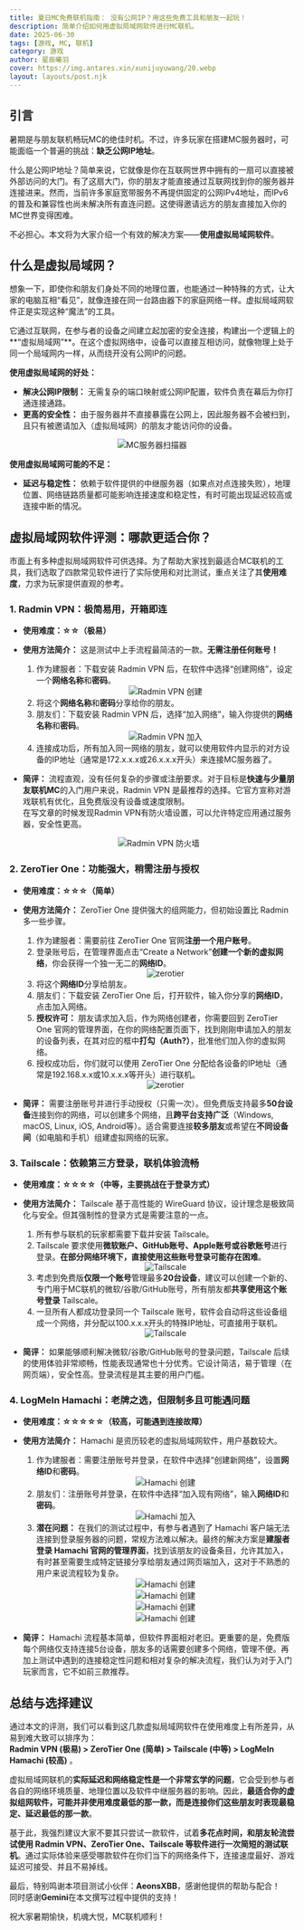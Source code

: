 ```yaml
---
title: 夏日MC免费联机指南： 没有公网IP？用这些免费工具和朋友一起玩！
description: 简单介绍如何用虚拟局域网软件进行MC联机。
date: 2025-06-30
tags: [游戏, MC, 联机]
category: 游戏
author: 星辰曦羽
cover: https://img.antares.xin/xunijuyuwang/20.webp
layout: layouts/post.njk
---
```


## 引言

暑期是与朋友联机畅玩MC的绝佳时机。不过，许多玩家在搭建MC服务器时，可能面临一个普遍的挑战：**缺乏公网IP地址**。

什么是公网IP地址？简单来说，它就像是你在互联网世界中拥有的一扇可以直接被外部访问的大门。有了这扇大门，你的朋友才能直接通过互联网找到你的服务器并连接进来。然而，当前许多家庭宽带服务不再提供固定的公网IPv4地址，而IPv6的普及和兼容性也尚未解决所有直连问题。这使得邀请远方的朋友直接加入你的MC世界变得困难。

不必担心。本文将为大家介绍一个有效的解决方案——**使用虚拟局域网软件**。

## 什么是虚拟局域网？

想象一下，即使你和朋友们身处不同的地理位置，也能通过一种特殊的方式，让大家的电脑互相“看见”，就像连接在同一台路由器下的家庭网络一样。虚拟局域网软件正是实现这种“魔法”的工具。

它通过互联网，在参与者的设备之间建立起加密的安全连接，构建出一个逻辑上的**“虚拟局域网”**。在这个虚拟网络中，设备可以直接互相访问，就像物理上处于同一个局域网内一样，从而绕开没有公网IP的问题。

**使用虚拟局域网的好处：**

*   **解决公网IP限制：** 无需复杂的端口映射或公网IP配置，软件负责在幕后为你打通连接通路。
*   **更高的安全性：** 由于服务器并不直接暴露在公网上，因此服务器不会被扫到，且只有被邀请加入（虚拟局域网）的朋友才能访问你的设备。
<center> <img src="https://img.antares.xin/xunijuyuwang/30.webp" alt="MC服务器扫描器"> </center>

**使用虚拟局域网可能的不足：**

*   **延迟与稳定性：** 依赖于软件提供的中继服务器（如果点对点连接失败），地理位置、网络链路质量都可能影响连接速度和稳定性，有时可能出现延迟较高或连接中断的情况。

## 虚拟局域网软件评测：哪款更适合你？

市面上有多种虚拟局域网软件可供选择。为了帮助大家找到最适合MC联机的工具，我们选取了四款常见软件进行了实际使用和对比测试，重点关注了其**使用难度**，力求为玩家提供直观的参考。

### 1. Radmin VPN：极简易用，开箱即连
*   **使用难度：☆☆（极易）**
*   **使用方法简介：** 这是测试中上手流程最简洁的一款。**无需注册任何账号！**
    1.  作为建服者：下载安装 Radmin VPN 后，在软件中选择“创建网络”，设定一个**网络名称**和**密码**。<center> <img src="https://img.antares.xin/xunijuyuwang/1.webp" alt="Radmin VPN 创建"> </center>
    2.  将这个**网络名称**和**密码**分享给你的朋友。
    3.  朋友们：下载安装 Radmin VPN 后，选择“加入网络”，输入你提供的**网络名称**和**密码**。<center> <img src="https://img.antares.xin/xunijuyuwang/2.webp" alt="Radmin VPN 加入"> </center>
    4.  连接成功后，所有加入同一网络的朋友，就可以使用软件内显示的对方设备的IP地址（通常是172.x.x.x或26.x.x.x开头）来连接MC服务器了。

*   **简评：** 流程直观，没有任何复杂的步骤或注册要求。对于目标是**快速与少量朋友联机MC**的入门用户来说，Radmin VPN 是最推荐的选择。它官方宣称对游戏联机有优化，且免费版没有设备或速度限制。  
在写文章的时候发现Radmin VPN有防火墙设置，可以允许特定应用通过服务器，安全性更高。<center> <img src="https://img.antares.xin/xunijuyuwang/3.webp" alt="Radmin VPN 防火墙"> </center>

### 2. ZeroTier One：功能强大，稍需注册与授权
*   **使用难度：☆☆☆（简单）**
*   **使用方法简介：** ZeroTier One 提供强大的组网能力，但初始设置比 Radmin 多一些步骤。
    1.  作为建服者：需要前往 ZeroTier One 官网**注册一个用户账号**。
    2.  登录账号后，在管理界面点击“Create a Network”**创建一个新的虚拟网络**，你会获得一个独一无二的**网络ID**。<center> <img src="https://img.antares.xin/xunijuyuwang/4.webp" alt="zerotier"> </center>
    3.  将这个**网络ID**分享给朋友。
    4.  朋友们：下载安装 ZeroTier One 后，打开软件，输入你分享的**网络ID**，点击加入网络。
    5.  **授权许可：** 朋友请求加入后，作为网络创建者，你需要回到 ZeroTier One 官网的管理界面，在你的网络配置页面下，找到刚刚申请加入的朋友的设备列表，在其对应的框中**打勾（Auth?）**，批准他们加入你的虚拟网络。
    6.  授权成功后，你们就可以使用 ZeroTier One 分配给各设备的IP地址（通常是192.168.x.x或10.x.x.x等开头）进行联机。<center> <img src="https://img.antares.xin/xunijuyuwang/5.webp" alt="zerotier"> </center>

*   **简评：** 需要注册账号并进行手动授权（只需一次）。但免费版支持最多**50台设备**连接到你的网络，可以创建多个网络，且**跨平台支持广泛**（Windows, macOS, Linux, iOS, Android等）。适合需要连接**较多朋友**或希望在**不同设备间**（如电脑和手机）组建虚拟网络的玩家。

### 3. Tailscale：依赖第三方登录，联机体验流畅
*   **使用难度：☆☆☆☆（中等，主要挑战在于登录方式）**
*   **使用方法简介：** Tailscale 基于高性能的 WireGuard 协议，设计理念是极致简化与安全。但其强制性的登录方式是需要注意的一点。
    1.  所有参与联机的玩家都需要下载并安装 Tailscale。
    2.  Tailscale 要求使用**微软账户、GitHub账号、Apple账号或谷歌账号**进行登录。**在部分网络环境下，直接使用这些账号登录可能存在困难**。<center> <img src="https://img.antares.xin/xunijuyuwang/6.webp" alt="Tailscale"> </center>
    3.  考虑到免费版**仅限一个账号**管理最多**20台设备**，建议可以创建一个新的、专门用于MC联机的微软/谷歌/GitHub账号，所有朋友都**共享使用这个账号登录** Tailscale。
    4.  一旦所有人都成功登录同一个 Tailscale 账号，软件会自动将这些设备组成一个网络，并分配以100.x.x.x开头的特殊IP地址，可直接用于联机。<center> <img src="https://img.antares.xin/xunijuyuwang/20.webp" alt="Tailscale"> </center>

*   **简评：** 如果能够顺利解决微软/谷歌/GitHub账号的登录问题，Tailscale 后续的使用体验非常顺畅，性能表现通常也十分优秀。它设计简洁，易于管理（在网页端），安全性高。登录流程是其主要的用户门槛。

### 4. LogMeIn Hamachi：老牌之选，但限制多且可能遇问题
*   **使用难度：☆☆☆☆☆（较高，可能遇到连接故障）**
*   **使用方法简介：** Hamachi 是资历较老的虚拟局域网软件，用户基数较大。
    1.  作为建服者：需要注册账号并登录，在软件中选择“创建新网络”，设置**网络ID**和**密码**。<center> <img src="https://img.antares.xin/xunijuyuwang/7.webp" alt="Hamachi 创建"> </center>
    2.  朋友们：注册账号并登录，在软件中选择“加入现有网络”，输入**网络ID**和**密码**。<center> <img src="https://img.antares.xin/xunijuyuwang/8.webp" alt="Hamachi 加入"> </center>
    3.  **潜在问题：** 在我们的测试过程中，有参与者遇到了 Hamachi 客户端无法连接到登录服务器的问题，常规方法难以解决。最终的解决方案是**建服者登录 Hamachi 官网的管理界面**，找到该朋友的设备条目，允许其加入，有时甚至需要生成特定链接分享给朋友通过网页端加入，这对于不熟悉的用户来说流程较为复杂。<center> <img src="https://img.antares.xin/xunijuyuwang/9.webp" alt="Hamachi 创建"> </center><center> <img src="https://img.antares.xin/xunijuyuwang/10.webp" alt="Hamachi 创建"> </center><center> <img src="https://img.antares.xin/xunijuyuwang/11.webp" alt="Hamachi 创建"> </center><center> <img src="https://img.antares.xin/xunijuyuwang/12.webp" alt="Hamachi 创建"> </center>
    
*   **简评：** Hamachi 流程基本简单，但软件界面相对老旧。更重要的是，免费版每个网络仅支持连接5台设备，朋友多的话需要创建多个网络，管理不便。再加上测试中遇到的连接稳定性问题和相对复杂的解决流程，我们认为对于入门玩家而言，它不如前三款推荐。

## 总结与选择建议

通过本文的评测，我们可以看到这几款虚拟局域网软件在使用难度上有所差异，从易到难大致可以排序为：  
**Radmin VPN (极易) > ZeroTier One (简单) > Tailscale (中等) > LogMeIn Hamachi (较高)** 。

虚拟局域网联机的**实际延迟和网络稳定性是一个非常玄学的问题**，它会受到参与者各自的网络环境质量、地理位置以及软件中继服务器的影响。因此，**最适合你的虚拟组网软件，可能并非使用难度最低的那一款，而是连接你们这些朋友时表现最稳定、延迟最低的那一款**。

基于此，我强烈建议大家不要其只尝试一款软件，试着**多花点时间，和朋友轮流尝试使用 Radmin VPN、ZeroTier One、Tailscale 等软件进行一次简短的测试联机**。通过实际体验来感受哪款软件在你们当下的网络条件下，连接速度最好、游戏延迟可接受、并且不易掉线。

最后，特别鸣谢本项目测试小伙伴：**AeonsXBB**，感谢他提供的帮助与配合！  
同时感谢**Gemini**在本文撰写过程中提供的支持！

祝大家暑期愉快，机魂大悦，MC联机顺利！



